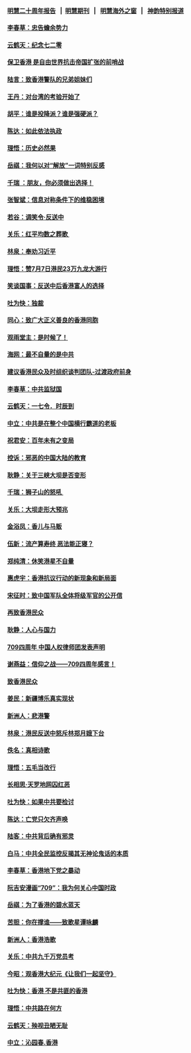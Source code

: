 #### [明慧二十周年报告](https://github.com/gfw-breaker/mh-reports/blob/master/README.md?t=07200521) &nbsp;&nbsp;|&nbsp;&nbsp;[明慧期刊](https://github.com/gfw-breaker/mh-qikan) &nbsp;&nbsp;|&nbsp;&nbsp; [明慧海外之窗](https://github.com/gfw-breaker/mh-news/blob/master/README.md?t=07200521) &nbsp;&nbsp;|&nbsp;&nbsp; [神韵特别报道](https://github.com/gfw-breaker/mh-news/blob/master/shenyun.md?t=07200521) 

#### [李春草：忠告蟾余势力](../pages/nsc993/n11396852.md?t=07200521) 

#### [云鹤天：纪念七二零](../pages/nsc993/n11396646.md?t=07200521) 

#### [保卫香港 是自由世界抗击帝国扩张的前哨战](../pages/nsc993/n11393186.md?t=07200521) 

#### [陆言：致香港警队的兄弟姐妹们](../pages/nsc993/n11392281.md?t=07200521) 

#### [王丹：对台湾的考验开始了](../pages/nsc993/n11391258.md?t=07200521) 

#### [胡平：谁是投降派？谁是强硬派？](../pages/nsc993/n11391224.md?t=07200521) 

#### [陈达：如此依法执政](../pages/nsc993/n11388999.md?t=07200521) 

#### [理悟：历史必然果](../pages/nsc993/n11388741.md?t=07200521) 

#### [岳祺：我何以对“解放”一词特别反感](../pages/nsc993/n11385696.md?t=07200521) 

#### [千瑞 ：朋友，你必须做出选择！](../pages/nsc993/n11384949.md?t=07200521) 

#### [张智斌：信息对称条件下的维稳困境](../pages/nsc993/n11384812.md?t=07200521) 

#### [若谷：调笑令‧反送中](../pages/nsc993/n11383745.md?t=07200521) 

#### [关乐：红平均数之葬歌 ](../pages/nsc993/n11383498.md?t=07200521) 

#### [林泉：奉劝习近平](../pages/nsc993/n11383487.md?t=07200521) 

#### [理悟：赞7月7日港民23万九龙大游行](../pages/nsc993/n11383473.md?t=07200521) 

#### [笑谈国事：反送中后香港富人的选择](../pages/nsc993/n11382020.md?t=07200521) 

#### [吐为快：独裁](../pages/nsc993/n11382755.md?t=07200521) 

#### [同心：致广大正义善良的香港同胞](../pages/nsc993/n11382745.md?t=07200521) 

#### [观雨堂主：是时候了！](../pages/nsc993/n11382737.md?t=07200521) 

#### [海网：最不自量的是中共](../pages/nsc993/n11380440.md?t=07200521) 

#### [建议香港民众及时组织谈判团队-过渡政府前身](../pages/nsc993/n11379909.md?t=07200521) 

#### [李春草：中共监狱国](../pages/nsc993/n11378989.md?t=07200521) 

#### [云鹤天：一七令．时辰到](../pages/nsc993/n11379260.md?t=07200521) 

#### [中立：中共是在整个中国横行霸道的老板](../pages/nsc993/n11378382.md?t=07200521) 

#### [祝君安：百年未有之变局](../pages/nsc993/n11378376.md?t=07200521) 

#### [控诉：邪恶的中国大陆的教育](../pages/nsc993/n11378344.md?t=07200521) 

#### [耿静：关于三峡大坝是否变形](../pages/nsc993/n11375879.md?t=07200521) 

#### [千瑞：狮子山的怒吼 ](../pages/nsc993/n11375644.md?t=07200521) 

#### [关乐：大坝走形大预兆](../pages/nsc993/n11375629.md?t=07200521) 

#### [金浴凤：香儿与马贩](../pages/nsc993/n11375580.md?t=07200521) 

#### [伍新：流产算寿终  恶法能正寝？](../pages/nsc993/n11375581.md?t=07200521) 

#### [郑纯清：休笑港星不自量](../pages/nsc993/n11375555.md?t=07200521) 

#### [惠虎宇：香港抗议行动的新现象和新局面](../pages/nsc993/n11375501.md?t=07200521) 

#### [宋征时：致中国军队全体将级军官的公开信](../pages/nsc993/n11373354.md?t=07200521) 

#### [再致香港民众](../pages/nsc993/n11373870.md?t=07200521) 

#### [耿静：人心与国力](../pages/nsc993/n11373759.md?t=07200521) 

#### [709四周年 中国人权律师团发表声明](../pages/nsc993/n11373565.md?t=07200521) 

#### [谢燕益：信仰之战——709四周年感言！](../pages/nsc993/n11373388.md?t=07200521) 

#### [致香港民众](../pages/nsc993/n11373286.md?t=07200521) 

#### [姜民：新疆博乐真实现状](../pages/nsc993/n11371223.md?t=07200521) 

#### [新洲人：悲港警](../pages/nsc993/n11371174.md?t=07200521) 

#### [林泉：港民反送中怒斥林郑月娥下台](../pages/nsc993/n11370676.md?t=07200521) 

#### [佚名：真相诗歌](../pages/nsc993/n11370666.md?t=07200521) 

#### [理悟：五毛当改行](../pages/nsc993/n11369314.md?t=07200521) 

#### [长相思‧天罗地网囚红恶](../pages/nsc993/n11368444.md?t=07200521) 

#### [吐为快：如果中共要检讨](../pages/nsc993/n11368441.md?t=07200521) 

#### [陈达：亡党只欠齐声唤](../pages/nsc993/n11367838.md?t=07200521) 

#### [陆客：中共背后确有邪灵](../pages/nsc993/n11365263.md?t=07200521) 

#### [白马：中共全民监控反揭其无神论鬼话的本质](../pages/nsc993/n11365236.md?t=07200521) 

#### [李春草：香港地下党之暴动](../pages/nsc993/n11365210.md?t=07200521) 

#### [阮吉安漫画“709”：我为何关心中国时政](../pages/nsc993/n11362127.md?t=07200521) 

#### [岳祺：为了香港的碧水蓝天](../pages/nsc993/n11362627.md?t=07200521) 

#### [苦胆：你在撑谁——致歌星谭咏麟](../pages/nsc993/n11361348.md?t=07200521) 

#### [新洲人：香港浩歌](../pages/nsc993/n11361334.md?t=07200521) 

#### [关乐：中共九千万党员考](../pages/nsc993/n11361304.md?t=07200521) 

#### [今昭：观香港大纪元《让我们一起坚守》](../pages/nsc993/n11361244.md?t=07200521) 

#### [吐为快：香港  不是共匪的香港](../pages/nsc993/n11360918.md?t=07200521) 

#### [理悟：中共路在何方](../pages/nsc993/n11360509.md?t=07200521) 

#### [云鹤天：殃视丑陋无耻](../pages/nsc993/n11358872.md?t=07200521) 

#### [中立：沁园春.香港](../pages/nsc993/n11358843.md?t=07200521) 

